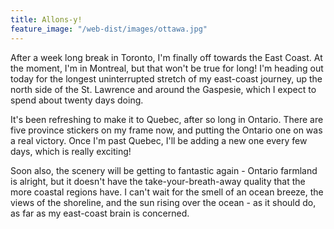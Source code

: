 ```yaml
---
title: Allons-y!
feature_image: "/web-dist/images/ottawa.jpg"
---
```


After a week long break in Toronto, I'm finally off towards the East Coast. At the moment, I'm in Montreal, but that won't be true for long! I'm heading out today for the longest uninterrupted stretch of my east-coast journey, up the north side of the St. Lawrence and around the Gaspesie, which I expect to spend about twenty days doing.

It's been refreshing to make it to Quebec, after so long in Ontario. There are five province stickers on my frame now, and putting the Ontario one on was a real victory. Once I'm past Quebec, I'll be adding a new one every few days, which is really exciting! 

Soon also, the scenery will be getting to fantastic again - Ontario farmland is alright, but it doesn't have the take-your-breath-away quality that the more coastal regions have. I can't wait for the smell of an ocean breeze, the views of the shoreline, and the sun rising over the ocean - as it should do, as far as my east-coast brain is concerned.
